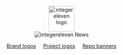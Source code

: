 <!-- Copyright integereleven 2025 -->
<p align="center">
  <a href="https://integereleven.com" title="integereleven website">
    <img
      alt="integereleven logo"
      height="70"
      src="https://docs.i11n.io/assets/img/logos/png/256/brand/text/stroked.v1.png"
    />
  </a>
  <br />
  <img src="https://docs.i11n.io/assets/img/banners/repo/all/current.svg" alt="integereleven News" title="integereleven News" />
</p>

<p align="center">
<!-- Social badges -->
</p>

<p align="center">
  <a href="/assets/brand-logos" title="Brand logos">Brand logos</a> &nbsp; &nbsp;
  <a href="/assets/project-logos" title="Project logos">Project logos</a> &nbsp; &nbsp;
  <a href="/assets/repo-banners" title="Repo banners">Repo banners</a>
</p>

